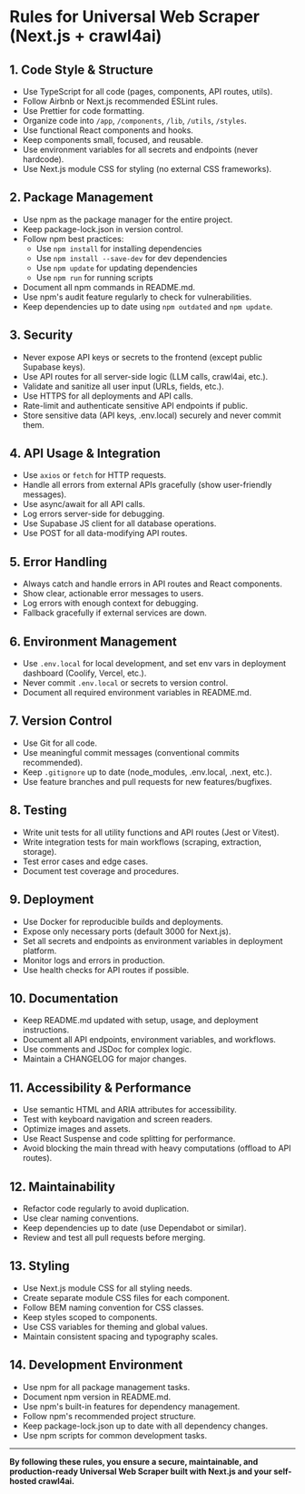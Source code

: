 # Rules for Universal Web Scraper (Next.js + crawl4ai)

## 1. Code Style & Structure
- Use TypeScript for all code (pages, components, API routes, utils).
- Follow Airbnb or Next.js recommended ESLint rules.
- Use Prettier for code formatting.
- Organize code into `/app`, `/components`, `/lib`, `/utils`, `/styles`.
- Use functional React components and hooks.
- Keep components small, focused, and reusable.
- Use environment variables for all secrets and endpoints (never hardcode).
- Use Next.js module CSS for styling (no external CSS frameworks).

## 2. Package Management
- Use npm as the package manager for the entire project.
- Keep package-lock.json in version control.
- Follow npm best practices:
  - Use `npm install` for installing dependencies
  - Use `npm install --save-dev` for dev dependencies
  - Use `npm update` for updating dependencies
  - Use `npm run` for running scripts
- Document all npm commands in README.md.
- Use npm's audit feature regularly to check for vulnerabilities.
- Keep dependencies up to date using `npm outdated` and `npm update`.

## 3. Security
- Never expose API keys or secrets to the frontend (except public Supabase keys).
- Use API routes for all server-side logic (LLM calls, crawl4ai, etc.).
- Validate and sanitize all user input (URLs, fields, etc.).
- Use HTTPS for all deployments and API calls.
- Rate-limit and authenticate sensitive API endpoints if public.
- Store sensitive data (API keys, .env.local) securely and never commit them.

## 4. API Usage & Integration
- Use `axios` or `fetch` for HTTP requests.
- Handle all errors from external APIs gracefully (show user-friendly messages).
- Use async/await for all API calls.
- Log errors server-side for debugging.
- Use Supabase JS client for all database operations.
- Use POST for all data-modifying API routes.

## 5. Error Handling
- Always catch and handle errors in API routes and React components.
- Show clear, actionable error messages to users.
- Log errors with enough context for debugging.
- Fallback gracefully if external services are down.

## 6. Environment Management
- Use `.env.local` for local development, and set env vars in deployment dashboard (Coolify, Vercel, etc.).
- Never commit `.env.local` or secrets to version control.
- Document all required environment variables in README.md.

## 7. Version Control
- Use Git for all code.
- Use meaningful commit messages (conventional commits recommended).
- Keep `.gitignore` up to date (node_modules, .env.local, .next, etc.).
- Use feature branches and pull requests for new features/bugfixes.

## 8. Testing
- Write unit tests for all utility functions and API routes (Jest or Vitest).
- Write integration tests for main workflows (scraping, extraction, storage).
- Test error cases and edge cases.
- Document test coverage and procedures.

## 9. Deployment
- Use Docker for reproducible builds and deployments.
- Expose only necessary ports (default 3000 for Next.js).
- Set all secrets and endpoints as environment variables in deployment platform.
- Monitor logs and errors in production.
- Use health checks for API routes if possible.

## 10. Documentation
- Keep README.md updated with setup, usage, and deployment instructions.
- Document all API endpoints, environment variables, and workflows.
- Use comments and JSDoc for complex logic.
- Maintain a CHANGELOG for major changes.

## 11. Accessibility & Performance
- Use semantic HTML and ARIA attributes for accessibility.
- Test with keyboard navigation and screen readers.
- Optimize images and assets.
- Use React Suspense and code splitting for performance.
- Avoid blocking the main thread with heavy computations (offload to API routes).

## 12. Maintainability
- Refactor code regularly to avoid duplication.
- Use clear naming conventions.
- Keep dependencies up to date (use Dependabot or similar).
- Review and test all pull requests before merging.

## 13. Styling
- Use Next.js module CSS for all styling needs.
- Create separate module CSS files for each component.
- Follow BEM naming convention for CSS classes.
- Keep styles scoped to components.
- Use CSS variables for theming and global values.
- Maintain consistent spacing and typography scales.

## 14. Development Environment
- Use npm for all package management tasks.
- Document npm version in README.md.
- Use npm's built-in features for dependency management.
- Follow npm's recommended project structure.
- Keep package-lock.json up to date with all dependency changes.
- Use npm scripts for common development tasks.

---

**By following these rules, you ensure a secure, maintainable, and production-ready Universal Web Scraper built with Next.js and your self-hosted crawl4ai.** 